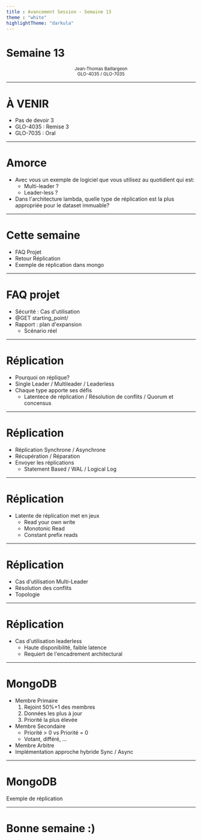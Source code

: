 ```yaml
---
title : Avancement Session - Semaine 13
theme : "white" 
highlightTheme: "darkula"
---
```


# Semaine 13

<small><div align=center>Jean-Thomas Baillargeon</small>   
<small>GLO-4035 / GLO-7035</small></div>

---

# À VENIR

* Pas de devoir 3
* GLO-4035 : Remise 3
* GLO-7035 : Oral

---

# Amorce

* Avec vous un exemple de logiciel que vous utilisez au quotidient qui est:
    * Multi-leader ? 
    * Leader-less ?
* Dans l'architecture lambda, quelle type de réplication est la plus appropriée pour le dataset immuable?

---

# Cette semaine

* FAQ Projet
* Retour Réplication
* Exemple de réplication dans mongo

---

# FAQ projet
* Sécurité : Cas d'utilisation
* @GET starting_point/
* Rapport : plan d'expansion
  * Scénario réel

---

# Réplication
* Pourquoi on réplique?
* Single Leader / Multileader / Leaderless
* Chaque type apporte ses défis
    * Latentece de réplication / Résolution de conflits / Quorum et concensus

---

# Réplication
* Réplication Synchrone / Asynchrone
* Récupération / Réparation
* Envoyer les réplications 
  * Statement Based / WAL / Logical Log

---

# Réplication
* Latente de réplication met en jeux
  * Read your own write
  * Monotonic Read
  * Constant prefix reads

---

# Réplication
* Cas d'utilisation Multi-Leader 
* Résolution des conflits
* Topologie

---

# Réplication
* Cas d'utilisation leaderless
  * Haute disponibilité, faible latence
  * Requiert de l'encadrement architectural

---

# MongoDB
* Membre Primaire
  1. Rejoint 50%+1 des membres
  2. Données les plus à jour
  3. Priorité la plus élevée 
* Membre Secondaire
    * Priorité > 0 vs Priorité = 0
    * Votant, différé, ...
* Membre Arbitre
* Implémentation approche hybride Sync / Async

---

# MongoDB

Exemple de réplication

---

# Bonne semaine :)